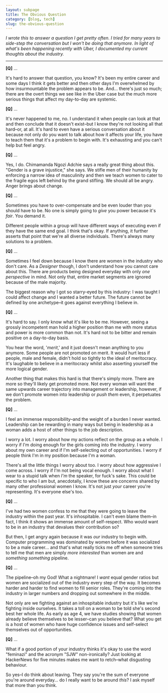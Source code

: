 ```yaml
---
layout: subpage
title: The Obvious Question
category: [blog, tech]
slug: the-obvious-question
---
```

*I wrote this to answer a question I get pretty often. I tried for many years to side-step the conversation but I won't be doing that anymore. In light of what's been happening recently with Uber, I documented my current thoughts about the industry.*

<hr class="small">

**[Q]** ...

It's hard to answer that question, you know? It's been my entire career and some days I think it gets better and then other days I'm overwhelmed by how insurmountable the problem appears to be. And... there's just so much; there are the overt things we see like in the Uber case but the much more serious things that affect my day-to-day are systemic.

**[Q]** ...

It's never happened to me, no. I understand it when people can look at that and then conclude that it doesn't exist–but I know they're not looking all that hard–or, at all. It's hard to even have a serious conversation about it because not only do you want to talk about how it affects your life, you have to teach them that it's a problem to begin with. It's exhausting and you can't help but feel angry. 

**[Q]** ...

Yes, I do. Chimamanda Ngozi Adchie says a really great thing about this. "Gender is a grave injustice," she says. We stifle men of their humanity by enforcing a narrow idea of masculinity and then we teach women to cater to the fragile egos left behind by the grand stifling. We should all be angry. Anger brings about change.

**[Q]** ...

Sometimes you have to over-compensate and be even louder than you should have to be. No one is simply going to _give_ you power because it's _fair_. You demand it. 

Different people within a group will have different ways of executing even if they have the same end goal. I think that's okay. If anything, it further asserts that point that we're all diverse individuals. There's always many solutions to a problem.

**[Q]** ...

Sometimes I feel down because I know there are women in the industry who don't care. As a _Designer_ though, I don't understand how you cannot care about this. There are products being designed everyday with only _one perspective_ in mind. Not only that, entire market segments are ignored because of the male majority.

The biggest reason why I got so starry-eyed by this industry: I was taught I could affect change and I wanted a better future. The future cannot be defined by one archetype–it goes against everything I believe in.

**[Q]** ...

It's hard to say. I only know what it's like to be me. However, seeing a grossly incompetent man hold a higher position than me with more status and power is more common than not. It's hard not to be bitter and remain positive on a day-to-day basis.

You hear the word, '_merit_,' and it just doesn't mean anything to you anymore. Some people are not promoted on merit. It would hurt less if people, male and female, didn't hold so tightly to the ideal of meritocracy. It's laughable to believe in a meritocracy whilst also asserting yourself the more logical gender.

Another thing that makes this hard is that there's simply more. There are more so they'll likely get promoted more. Not every woman will want the same upwards career trajectory into management or leadership, however, if we don't promote women into leadership or _push them_ even, it perpetuates the problem.

**[Q]** ...

I feel an immense responsibility–and the weight of a burden I never wanted. Leadership can be rewarding in many ways but being in leadership as a woman adds a host of other things to the job description.

I worry a lot. I worry about how my actions reflect on the group as a whole. I worry if I'm doing enough for the girls coming into the industry. I worry about my own career and if I'm self-selecting out of opportunities. I worry if people think I'm in my position because I'm a woman.

There's all the little things I worry about too. I worry about how aggressive I come across. I worry if I'm not being vocal enough. I worry about what I wear to a stupid talk when _I'm_ the speaker, for fuck's sake. This could be specific to who I am but, anecdotally, I know these are concerns shared by many other professional women I know. It's not just _your_ career you're representing. It's everyone else's too.

**[Q]** ...

I've had two women confess to me that they were going to leave the industry within the past year. It's inhospitable. I can't even blame them–in fact, I think it shows an immense amount of self-respect. Who would want to be in an industry that devalues their contribution so?

But then, I get angry again because it was _our_ industry to begin with. Computer programming was dominated by women before it was socialized to be a male career... and that's what really ticks me off when someone tries to tell me that men are simply _more interested_ than women are and _something something_ pipeline.

**[Q]** ...

The pipeline–oh my God! What a nightmare! I _want_ equal gender ratios but women are socialized out of the industry every step of the way. It becomes harder and harder to find women to fill senior roles. They're coming into the industry in larger numbers and dropping out somewhere in the middle.

Not only are we fighting against an inhospitable industry but it's like we're fighting inside ourselves. It takes a toll on a woman to be told she's second best her whole life. As early as age 4, we have studies showing that women already believe themselves to be lesser–can you believe that? What you get is a host of women who have huge confidence issues and self-select themselves out of opportunities.

**[Q]** ...

What if a good portion of your industry thinks it's okay to use the word "feminazi" and the acronym "SJW" non-ironically? Just looking at HackerNews for five minutes makes me want to retch–what disgusting behaviour.

So yes–I do think about leaving. They say you're the sum of everyone you're around everyday... do I really want to be around _this_? I ask myself that more than you think.